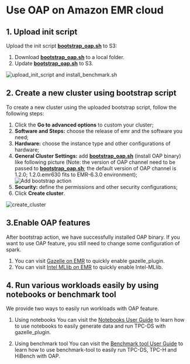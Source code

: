 # Use OAP on Amazon EMR cloud

## 1. Upload init script 

Upload the init script **[bootstrap_oap.sh](https://raw.githubusercontent.com/oap-project/oap-tools/branch-1.2/integrations/oap/emr/bootstrap_oap.sh)** to S3:
    
1. Download **[bootstrap_oap.sh](https://raw.githubusercontent.com/oap-project/oap-tools/branch-1.2/integrations/oap/emr/bootstrap_oap.sh)** to a local folder.
2. Update **[bootstrap_oap.sh](https://raw.githubusercontent.com/oap-project/oap-tools/branch-1.2/integrations/oap/emr/bootstrap_oap.sh)** to S3.

![upload_init_script and install_benchmark.sh](./imgs/upload_scripts_to_S3.PNG)


## 2. Create a new cluster using bootstrap script
To create a new cluster using the uploaded bootstrap script, follow the following steps:

1. Click the  **Go to advanced options** to custom your cluster;
2. **Software and Steps:** choose the release of emr and the software you need;
3. **Hardware:** choose the instance type and other configurations of hardware;
4. **General Cluster Settings:** add **[bootstrap_oap.sh](https://raw.githubusercontent.com/oap-project/oap-tools/branch-1.2/integrations/oap/emr/bootstrap_oap.sh)** (install OAP binary) like following picture
(Note: the version of OAP channel need to be passed to **[bootstrap_oap.sh](https://raw.githubusercontent.com/oap-project/oap-tools/branch-1.2/integrations/oap/emr/bootstrap_oap.sh)**; the default version of OAP channel is 1.2.0; 1.2.0.emr630 fits to EMR-6.3.0 environment);
![Add bootstrap action](./imgs/add-bootstrap-oap.PNG)
5. **Security:** define the permissions and other security configurations;
6. Click **Create cluster**. 

![create_cluster](./imgs/create-oap-cluster.png)

## 3.Enable OAP features

After bootstrap action, we have successfully installed OAP binary. If you want to use OAP feature, you still need to change some configuration of spark.
1. You can visit [Gazelle on EMR](./benchmark/Gazelle_on_EMR.md) to quickly enable gazelle_plugin.
2. You can visit [Intel MLlib on EMR](./benchmark/Intel_MLlib_on_EMR.md) to quickly enable Intel-MLlib.

## 4. Run various workloads easily by using notebooks or benchmark tool

We provide two ways to easily run workloads with OAP feature.

1. Using notebooks
You can visit the [Notebooks User Guide](./notebooks/README.md) to learn how to use notebooks to easily generate data and run TPC-DS with gazelle_plugin.

2. Using benchmark tool
You can visit the [Benchmark tool User Guide](../benchmark-tool/README.md) to learn how to use benchmark-tool to easily run TPC-DS, TPC-H and HiBench with OAP.

